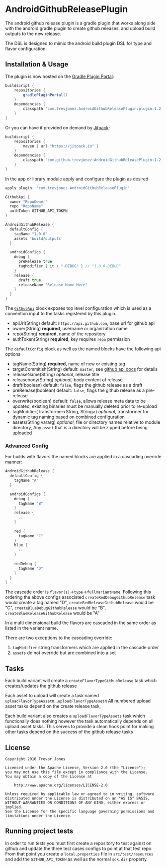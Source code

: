 AndroidGithubReleasePlugin
=====
The android github release plugin is a gradle plugin that works along side with the android gradle plugin to create github releases, and upload build outputs to the new release.

The DSL is designed to mimic the android build plugin DSL for type and flavor configuration. 
   
Installation & Usage
--------------------
The plugin is now hosted on the [Gradle Plugin Portal](https://plugins.gradle.org/plugin/com.trevjonez.AndroidGithubReleasePlugin): 
```groovy
buildscript {
    repositories {
        gradlePluginPortal()
    }
    dependencies {
        classpath 'com.trevjonez.AndroidGithubReleasePlugin:plugin:1.2.0'
    } 
}
```

Or you can have it provided on demand by [Jitpack](https://jitpack.io/#trevjonez/AndroidGithubReleasePlugin):
```groovy
buildscript {
    repositories {
        maven { url "https://jitpack.io" }
    }
    dependencies {
        classpath 'com.github.trevjonez:AndroidGithubReleasePlugin:1.2.0'
    }
}
```

In the app or library module apply and configure the plugin as desired
```groovy
apply plugin: 'com.trevjonez.AndroidGithubReleasePlugin'

GithubApi {
  owner "RepoOwner"
  repo "RepoName"
  authToken GITHUB_API_TOKEN
}

AndroidGithubRelease {
  defaultConfig {
    tagName "1.0.0"
    assets 'build/outputs'
  }

  androidConfigs {
    debug {
      preRelease true
      tagModifier { it + "-DEBUG" } // "1.0.0-DEBUG"
    }
    release {
      draft true
      releaseName "Release Name Here"
    }
  }
}
```

The [`GithubApi`](https://github.com/trevjonez/github-api) block exposes top level configuration which is used as a convention input to the tasks registered by this plugin.
- apiUrl(String) default: `https://api.github.com`, base url for github api
- owner(String) **required**, username or organization name
- repo(String) **required**, name of the repository
- authToken(String) **required**, key requires `repo` permission


The `defaultConfig` block as well as the named blocks have the following api options
- tagName(String) **required**, name of new or existing tag
- targetCommitish(String) default: `master`, see [github api docs](https://developer.github.com/v3/repos/releases/#create-a-release) for details
- releaseName(String) _optional_, release title
- releasebody(String) _optional_, body content of release
- draft(boolean) default: `false`, flags the github release as a draft
- preRelease(boolean) default: `false`, flags the github release as a pre-release
- overwrite(boolean) default: `false`, allows release meta data to be updated, existing binaries must be manually deleted prior to re-upload
- tagModifier(Transformer<String, String>) _optional_, transformer for dynamic tag naming based on combined configuration
- assets(String vararg) _optional_, file or directory names relative to module directory, Any `asset` that is a directory will be zipped before being uploaded

### Advanced Config
For builds with flavors the named blocks are applied in a cascading override manner:
```groovy
AndroidGithubRelease {
  defaultConfig {
    tagName "A"
  }

  androidConfigs {
    debug {
      tagName "B"
    }
    release {
      ...
    }
    
    red {
      tagName "C"
    }
    blue {
      ...
    }
    
    redDebug {
      tagName "D"
    }
  }
}
```

The cascade order is `flavor(s)`->`type`->`fullVariantName`.
Following this ordering the above configs associated `createRedDebugGithubRelease` task would create a tag named "D", `createRedReleaseGithubRelease` would be "C", `createBlueDebugGithubRelease` would be "B", `createBlueReleaseGithubRelease` would be "A"

In a multi dimensional build the flavors are cascaded in the same order as listed in the variant name.

There are two exceptions to the cascading override:
 1. `tagModifier` string transformers which are applied in the cascade order
 2. `assets` do not override but are combined into a set

Tasks
-----
Each build variant will create a `createFlavorTypeGithubRelease` task which creates/updates the github release

Each asset to upload will create a task named `uploadFlavorTypeAsset0`...`uploadFlavorTypeAssetN`
All numbered upload asset tasks depend on the create release task,

Each build variant also creates a `uploadFlavorTypeAssets` task which functionally does nothing however the task automatically depends on all upload asset tasks. This serves to provide a clean hook point for making other tasks depend on the success of the github release tasks

License
-------
    Copyright 2016 Trevor Jones

    Licensed under the Apache License, Version 2.0 (the "License");
    you may not use this file except in compliance with the License.
    You may obtain a copy of the License at

        http://www.apache.org/licenses/LICENSE-2.0

    Unless required by applicable law or agreed to in writing, software
    distributed under the License is distributed on an "AS IS" BASIS,
    WITHOUT WARRANTIES OR CONDITIONS OF ANY KIND, either express or implied.
    See the License for the specific language governing permissions and
    limitations under the License.

Running project tests
-------
In order to run tests you must first create a repository to test against on github and update the three test cases configs to point at that test repo.
From that point you create a `local.properties` file in `src/test/resources` and add the `GITHUB_API_TOKEN` as well as the normal `sdk.dir` property. 